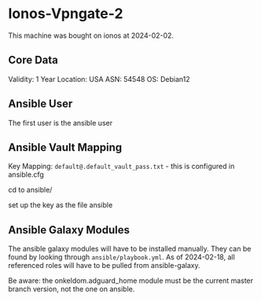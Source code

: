 # Ionos-Vpngate-2

This machine was bought on ionos at 2024-02-02.

## Core Data

Validity: 1 Year
Location: USA
ASN: 54548
OS: Debian12

## Ansible User

The first user is the ansible user

## Ansible Vault Mapping

Key Mapping: `default@.default_vault_pass.txt` - this is configured in ansible.cfg

cd to ansible/

set up the key as the file ansible

## Ansible Galaxy Modules

The ansible galaxy modules will have to be installed manually.
They can be found by looking through `ansible/playbook.yml`.
As of 2024-02-18, all referenced roles will have to be pulled
from ansible-galaxy.

Be aware: the onkeldom.adguard_home module must be
the current master branch version, not the one on ansible.
